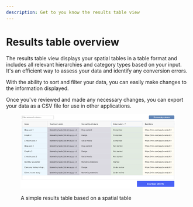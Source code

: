 ```yaml
---
description: Get to you know the results table view
---
```


# Results table overview

The results table view displays your spatial tables in a table format and includes all relevant hierarchies and category types based on your input. It's an efficient way to assess your data and identify any conversion errors.&#x20;

With the ability to sort and filter your data, you can easily make changes to the information displayed.&#x20;

Once you've reviewed and made any necessary changes, you can export your data as a CSV file for use in other applications.

<figure><img src="../.gitbook/assets/GettingStarted_Result_01 (1).png" alt=""><figcaption><p>A simple results table based on a spatial table </p></figcaption></figure>

